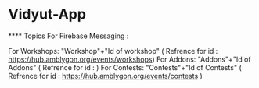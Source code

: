 # Vidyut-App
 
 
 
**** Topics For Firebase Messaging : 

For Workshops: "Workshop"+"Id of workshop"   ( Refrence for id : https://hub.amblygon.org/events/workshops)
For Addons: "Addons"+"Id of Addons"          ( Refrence for id :                                          )
For Contests: "Contests"+"Id of Contests"    ( Refrence for id : https://hub.amblygon.org/events/contests )
